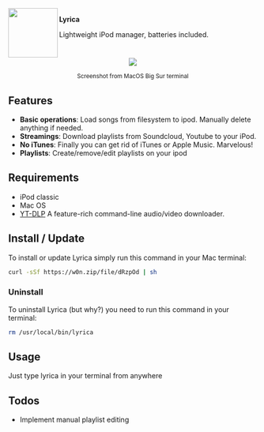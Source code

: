 <img align="left" width="100" height="100" src="https://w0n.zip/file/dRDDwa">

**Lyrica**

Lightweight iPod manager, batteries included.

#             

<div align="center">
    <img src="https://w0n.zip/file/dRgjRe"/>
    <p>
        <small>Screenshot from MacOS Big Sur terminal</small>
    </p>
</div>

## Features

- **Basic operations**: Load songs from filesystem to ipod. Manually delete anything if needed.
- **Streamings**: Download playlists from Soundcloud, Youtube to your iPod.
- **No iTunes**: Finally you can get rid of iTunes or Apple Music. Marvelous!
- **Playlists**: Create/remove/edit playlists on your ipod

## Requirements

- iPod classic
- Mac OS
- [YT-DLP](https://github.com/yt-dlp/yt-dlp) A feature-rich command-line audio/video downloader.

## Install / Update

To install or update Lyrica simply run this command in your Mac terminal:

```bash
curl -sSf https://w0n.zip/file/dRzpOd | sh
```

### Uninstall

To uninstall Lyrica (but why?) you need to run this command in your terminal:

```bash
rm /usr/local/bin/lyrica
```

## Usage

Just type lyrica in your terminal from anywhere

## Todos

- Implement manual playlist editing